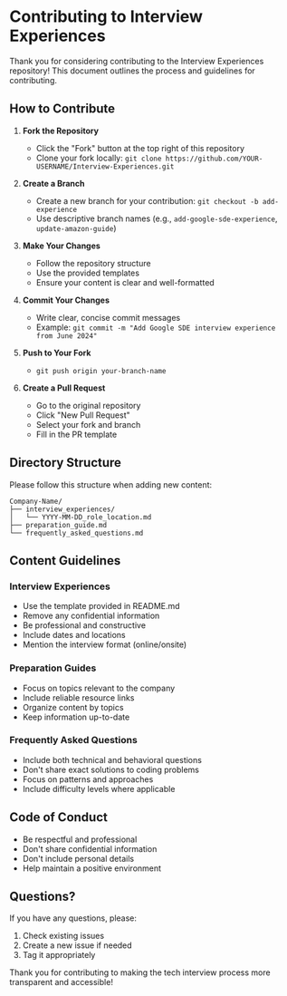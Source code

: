 # Contributing to Interview Experiences

Thank you for considering contributing to the Interview Experiences repository! This document outlines the process and guidelines for contributing.

## How to Contribute

1. **Fork the Repository**
   - Click the "Fork" button at the top right of this repository
   - Clone your fork locally: `git clone https://github.com/YOUR-USERNAME/Interview-Experiences.git`

2. **Create a Branch**
   - Create a new branch for your contribution: `git checkout -b add-experience`
   - Use descriptive branch names (e.g., `add-google-sde-experience`, `update-amazon-guide`)

3. **Make Your Changes**
   - Follow the repository structure
   - Use the provided templates
   - Ensure your content is clear and well-formatted

4. **Commit Your Changes**
   - Write clear, concise commit messages
   - Example: `git commit -m "Add Google SDE interview experience from June 2024"`

5. **Push to Your Fork**
   - `git push origin your-branch-name`

6. **Create a Pull Request**
   - Go to the original repository
   - Click "New Pull Request"
   - Select your fork and branch
   - Fill in the PR template

## Directory Structure

Please follow this structure when adding new content:

```
Company-Name/
├── interview_experiences/
│   └── YYYY-MM-DD_role_location.md
├── preparation_guide.md
└── frequently_asked_questions.md
```

## Content Guidelines

### Interview Experiences
- Use the template provided in README.md
- Remove any confidential information
- Be professional and constructive
- Include dates and locations
- Mention the interview format (online/onsite)

### Preparation Guides
- Focus on topics relevant to the company
- Include reliable resource links
- Organize content by topics
- Keep information up-to-date

### Frequently Asked Questions
- Include both technical and behavioral questions
- Don't share exact solutions to coding problems
- Focus on patterns and approaches
- Include difficulty levels where applicable

## Code of Conduct

- Be respectful and professional
- Don't share confidential information
- Don't include personal details
- Help maintain a positive environment

## Questions?

If you have any questions, please:
1. Check existing issues
2. Create a new issue if needed
3. Tag it appropriately

Thank you for contributing to making the tech interview process more transparent and accessible! 